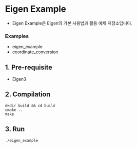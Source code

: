 # Eigen Example
* Eigen Example은 Eigen의 기본 사용법과 활용 예제 저장소입니다.

### Examples
* eigen_example
* coordinate_conversion


## 1. Pre-requisite
* Eigen3

## 2. Compilation
```
mkdir build && cd build
cmake ..
make
```

## 3. Run
```
./eigen_example
```


